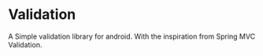 Validation
==========

A Simple validation library for android.
With the inspiration from Spring MVC Validation.
